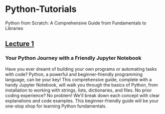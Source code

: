 # Python-Tutorials
Python from Scratch: A Comprehensive Guide from Fundamentals to Libraries

## [Lecture 1](https://github.com/KushagriT/Python-Tutorials/blob/main/Introduction%20to%20Python.ipynb)
### Your Python Journey with a Friendly Jupyter Notebook

Have you ever dreamt of building your own programs or automating tasks with code? Python, a powerful and beginner-friendly programming language, can be your key! This comprehensive guide, complete with a handy Jupyter Notebook, will walk you through the basics of Python, from installation to working with strings, lists, dictionaries, and files. No prior coding experience? No problem! We'll break down each concept with clear explanations and code examples. This beginner-friendly guide will be your one-stop shop for learning Python fundamentals.
